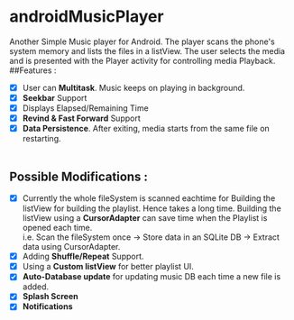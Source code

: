 # androidMusicPlayer
Another Simple Music player for Android. The player scans the phone's system memory and lists the files in a listView. The user selects the media and is presented with the Player activity for controlling media Playback.
##Features :
* [x] User can **Multitask**. Music keeps on playing in background.
* [x] **Seekbar** Support
* [x] Displays Elapsed/Remaining Time
* [x] **Revind & Fast Forward** Support
* [x] **Data Persistence**. After exiting, media starts from the same file on restarting.<br><br>

## Possible Modifications :
* [x] Currently the whole fileSystem is scanned eachtime for Building the listView for building the playlist. Hence takes a long time. Building the listView using a **CursorAdapter** can save time when the Playlist is opened each time. <br>i.e. Scan the fileSystem once -> Store data in an SQLite DB -> Extract data using CursorAdapter.
* [x] Adding **Shuffle/Repeat** Support.
* [x] Using a **Custom listView** for better playlist UI.
* [x] **Auto-Database update** for updating music DB each time a new file is added.
* [x] **Splash Screen**
* [x] **Notifications** 
